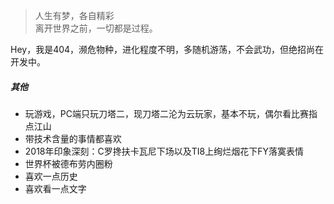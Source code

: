 > 人生有梦，各自精彩  
> 离开世界之前，一切都是过程。

Hey，我是404，濒危物种，进化程度不明，多随机游荡，不会武功，但绝招尚在开发中。




##### 其他

- 玩游戏，PC端只玩刀塔二，现刀塔二沦为云玩家，基本不玩，偶尔看比赛指点江山
- 带技术含量的事情都喜欢
- 2018年印象深刻：C罗搀扶卡瓦尼下场以及TI8上绚烂烟花下FY落寞表情
- 世界杯被德布劳内圈粉
- 喜欢一点历史
- 喜欢看一点文字



